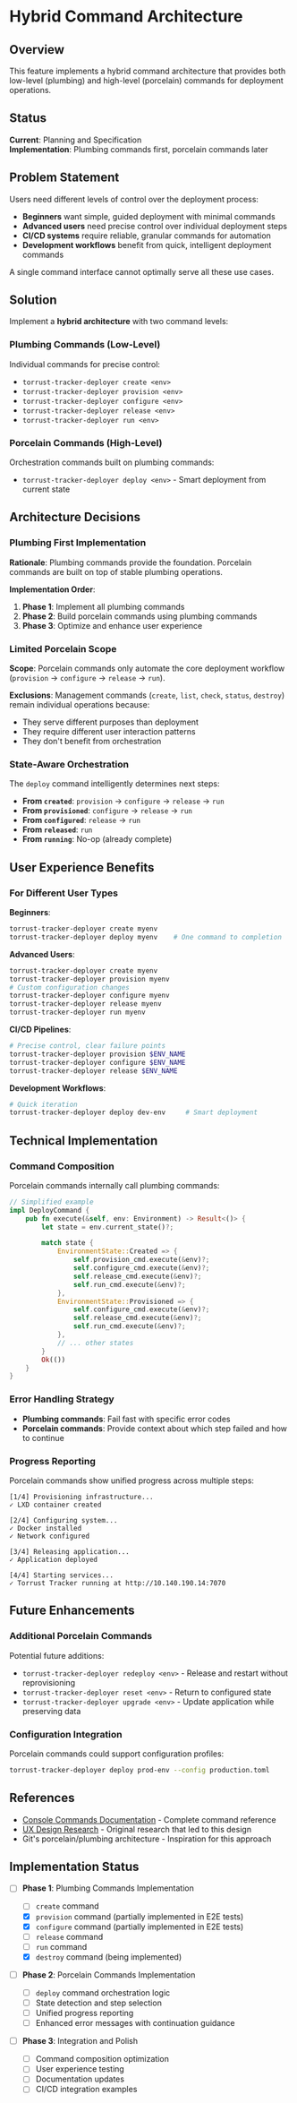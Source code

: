 # Hybrid Command Architecture

## Overview

This feature implements a hybrid command architecture that provides both low-level (plumbing) and high-level (porcelain) commands for deployment operations.

## Status

**Current**: Planning and Specification  
**Implementation**: Plumbing commands first, porcelain commands later

## Problem Statement

Users need different levels of control over the deployment process:

- **Beginners** want simple, guided deployment with minimal commands
- **Advanced users** need precise control over individual deployment steps
- **CI/CD systems** require reliable, granular commands for automation
- **Development workflows** benefit from quick, intelligent deployment commands

A single command interface cannot optimally serve all these use cases.

## Solution

Implement a **hybrid architecture** with two command levels:

### Plumbing Commands (Low-Level)

Individual commands for precise control:

- `torrust-tracker-deployer create <env>`
- `torrust-tracker-deployer provision <env>`
- `torrust-tracker-deployer configure <env>`
- `torrust-tracker-deployer release <env>`
- `torrust-tracker-deployer run <env>`

### Porcelain Commands (High-Level)

Orchestration commands built on plumbing commands:

- `torrust-tracker-deployer deploy <env>` - Smart deployment from current state

## Architecture Decisions

### Plumbing First Implementation

**Rationale**: Plumbing commands provide the foundation. Porcelain commands are built on top of stable plumbing operations.

**Implementation Order**:

1. **Phase 1**: Implement all plumbing commands
2. **Phase 2**: Build porcelain commands using plumbing commands
3. **Phase 3**: Optimize and enhance user experience

### Limited Porcelain Scope

**Scope**: Porcelain commands only automate the core deployment workflow (`provision` → `configure` → `release` → `run`).

**Exclusions**: Management commands (`create`, `list`, `check`, `status`, `destroy`) remain individual operations because:

- They serve different purposes than deployment
- They require different user interaction patterns
- They don't benefit from orchestration

### State-Aware Orchestration

The `deploy` command intelligently determines next steps:

- **From `created`**: `provision` → `configure` → `release` → `run`
- **From `provisioned`**: `configure` → `release` → `run`
- **From `configured`**: `release` → `run`
- **From `released`**: `run`
- **From `running`**: No-op (already complete)

## User Experience Benefits

### For Different User Types

**Beginners**:

```bash
torrust-tracker-deployer create myenv
torrust-tracker-deployer deploy myenv    # One command to completion
```

**Advanced Users**:

```bash
torrust-tracker-deployer create myenv
torrust-tracker-deployer provision myenv
# Custom configuration changes
torrust-tracker-deployer configure myenv
torrust-tracker-deployer release myenv
torrust-tracker-deployer run myenv
```

**CI/CD Pipelines**:

```bash
# Precise control, clear failure points
torrust-tracker-deployer provision $ENV_NAME
torrust-tracker-deployer configure $ENV_NAME
torrust-tracker-deployer release $ENV_NAME
```

**Development Workflows**:

```bash
# Quick iteration
torrust-tracker-deployer deploy dev-env     # Smart deployment
```

## Technical Implementation

### Command Composition

Porcelain commands internally call plumbing commands:

```rust
// Simplified example
impl DeployCommand {
    pub fn execute(&self, env: Environment) -> Result<()> {
        let state = env.current_state()?;

        match state {
            EnvironmentState::Created => {
                self.provision_cmd.execute(&env)?;
                self.configure_cmd.execute(&env)?;
                self.release_cmd.execute(&env)?;
                self.run_cmd.execute(&env)?;
            },
            EnvironmentState::Provisioned => {
                self.configure_cmd.execute(&env)?;
                self.release_cmd.execute(&env)?;
                self.run_cmd.execute(&env)?;
            },
            // ... other states
        }
        Ok(())
    }
}
```

### Error Handling Strategy

- **Plumbing commands**: Fail fast with specific error codes
- **Porcelain commands**: Provide context about which step failed and how to continue

### Progress Reporting

Porcelain commands show unified progress across multiple steps:

```text
[1/4] Provisioning infrastructure...
✓ LXD container created

[2/4] Configuring system...
✓ Docker installed
✓ Network configured

[3/4] Releasing application...
✓ Application deployed

[4/4] Starting services...
✓ Torrust Tracker running at http://10.140.190.14:7070
```

## Future Enhancements

### Additional Porcelain Commands

Potential future additions:

- `torrust-tracker-deployer redeploy <env>` - Release and restart without reprovisioning
- `torrust-tracker-deployer reset <env>` - Return to configured state
- `torrust-tracker-deployer upgrade <env>` - Update application while preserving data

### Configuration Integration

Porcelain commands could support configuration profiles:

```bash
torrust-tracker-deployer deploy prod-env --config production.toml
```

## References

- [Console Commands Documentation](../../console-commands.md) - Complete command reference
- [UX Design Research](../../research/UX/ux-design-discussion.md) - Original research that led to this design
- Git's porcelain/plumbing architecture - Inspiration for this approach

## Implementation Status

- [ ] **Phase 1**: Plumbing Commands Implementation

  - [ ] `create` command
  - [x] `provision` command (partially implemented in E2E tests)
  - [x] `configure` command (partially implemented in E2E tests)
  - [ ] `release` command
  - [ ] `run` command
  - [x] `destroy` command (being implemented)

- [ ] **Phase 2**: Porcelain Commands Implementation

  - [ ] `deploy` command orchestration logic
  - [ ] State detection and step selection
  - [ ] Unified progress reporting
  - [ ] Enhanced error messages with continuation guidance

- [ ] **Phase 3**: Integration and Polish
  - [ ] Command composition optimization
  - [ ] User experience testing
  - [ ] Documentation updates
  - [ ] CI/CD integration examples
